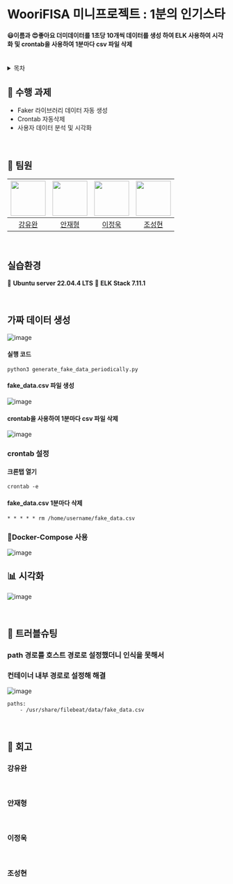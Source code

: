 # WooriFISA 미니프로젝트 : 1분의 인기스타
#### 😃이름과 😍좋아요 더미데이터를 1초당 10개씩 데이터를 생성 하여 ELK 사용하여 시각화 및 crontab을 사용하여 1분마다 csv 파일 삭제

<br/>

<details>
  <summary>목차</summary>  
  
  - [수행 과제](#notebook-수행-과제)
  - [팀원](#raising_hand-팀원)
  - [실습환경](#실습환경)
  - [시각화](#bar_chart-시각화)
  - [트러블슈팅](#hammer-트러블슈팅)
  - [회고](#thought_balloon-회고)
      
</details>

## :notebook: 수행 과제
- Faker 라이브러리 데이터 자동 생성
- Crontab 자동삭제
- 사용자 데이터 분석 및 시각화

<br/>

## :raising_hand: 팀원

| <img src="https://github.com/yuwankang.png" width="80"> | <img src="https://github.com/recoild.png" width="80"> | <img src="https://github.com/jeonguk0201.png" width="80"> | <img src="https://github.com/cshharry.png" width="80"> |
|:---:|:---:|:---:|:---:|
| [강유완](https://github.com/yuwankang) | [안재형](https://github.com/recoild) | [이정욱](https://github.com/jeonguk0201) | [조성현](https://github.com/cshharry) |

<br/>

## 실습환경
:penguin: **Ubuntu server 22.04.4 LTS**
:book: **ELK Stack 7.11.1**

<br/>

## 가짜 데이터 생성
![image](https://github.com/user-attachments/assets/fb2112e5-4a42-4ec0-be21-2936daf5d4b3)

#### 실행 코드
```
python3 generate_fake_data_periodically.py
```
#### fake_data.csv 파일 생성
![image](https://github.com/user-attachments/assets/819e5fcb-e20f-4e52-8de0-acba9d707e74)

#### crontab을 사용하여 1분마다 csv 파일 삭제
![image](https://github.com/user-attachments/assets/ad4d7a42-fb13-42e5-bbad-aa1a48717d12)

### crontab 설정
#### 크론탭 열기
```
crontab -e
```
#### fake_data.csv 1분마다 삭제
```
* * * * * rm /home/username/fake_data.csv
```
### 💪Docker-Compose 사용
![image](https://github.com/user-attachments/assets/547333f5-4a9b-4e60-be19-58766570c176)

## :bar_chart: 시각화
<p align="center">
  
  ![image](https://github.com/user-attachments/assets/b9c9411e-b002-4944-a4f2-9845d4300526)

</p>

<br/>

## :hammer: 트러블슈팅
### path 경로를 호스트 경로로 설정했더니 인식을 못해서
### 컨테이너 내부 경로로 설정해 해결

![image](https://github.com/user-attachments/assets/48ef3204-aade-48a1-b021-8e5f41dde292)


```
paths:
    - /usr/share/filebeat/data/fake_data.csv
```

<br/>

## :thought_balloon: 회고
### 강유완
> 
<br/>

### 안재형
> 
<br/>

### 이정욱
> 
<br/>

### 조성현
> 
<br/>

